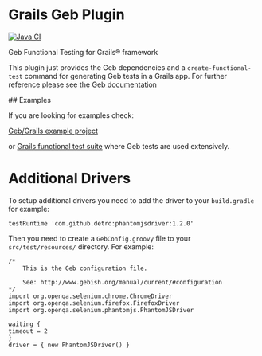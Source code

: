 Grails Geb Plugin
===

[![Java CI](https://github.com/grails/geb/actions/workflows/gradle.yml/badge.svg)](https://github.com/grails/geb/actions/workflows/gradle.yml)

Geb Functional Testing for Grails® framework


This plugin just provides the Geb dependencies and a `create-functional-test` command for generating Geb tests in a Grails app. For further reference please see the [Geb documentation](http://www.gebish.org)

## Examples

If you are looking for examples check:

[Geb/Grails example project](https://github.com/grails-samples/geb-example-grails)

or [Grails functional test suite](https://github.com/grails/grails3-functional-tests) where Geb tests are used extensively.

Additional Drivers
=======

To setup additional drivers you need to add the driver to your `build.gradle` for example:

    testRuntime 'com.github.detro:phantomjsdriver:1.2.0'
   
Then you need to create a `GebConfig.groovy` file to your `src/test/resources/` directory. For example:

	/*
		This is the Geb configuration file.

		See: http://www.gebish.org/manual/current/#configuration
	*/
	import org.openqa.selenium.chrome.ChromeDriver
	import org.openqa.selenium.firefox.FirefoxDriver
	import org.openqa.selenium.phantomjs.PhantomJSDriver

	waiting {
	timeout = 2
	}
	driver = { new PhantomJSDriver() }


